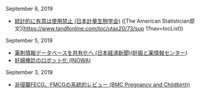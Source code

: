 September 8, 2019
* [統計的に有意は使用禁止 (日本計量生物学会)](http://www.biometrics.gr.jp/newsletter/all/kaiho130.pdf) ([The American Statistician原文](https://www.tandfonline.com/toc/utas20/73/sup
1?nav=tocList))

September 5, 2019
* [薬剤情報データベースを共有化へ (日本経済新聞)](https://www.nikkei.com/article/DGXMZO49407430U9A900C1CR8000/)([妊娠と薬情報センター](https://www.ncchd.go.jp/kusuri/about.html))
* [妊婦検診のロボット化 (INOWA)](https://www.inowamed.com/blank-2)

September 3, 2019
* [非侵襲FECG、FMCGの系統的レビュー (BMC Pregnancy and Childbirth)](https://doi.org/10.1186/s12884-019-2357-9)
